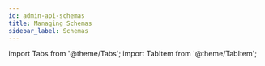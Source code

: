 ```yaml
---
id: admin-api-schemas
title: Managing Schemas
sidebar_label: Schemas
---
```


import Tabs from '@theme/Tabs';
import TabItem from '@theme/TabItem';


